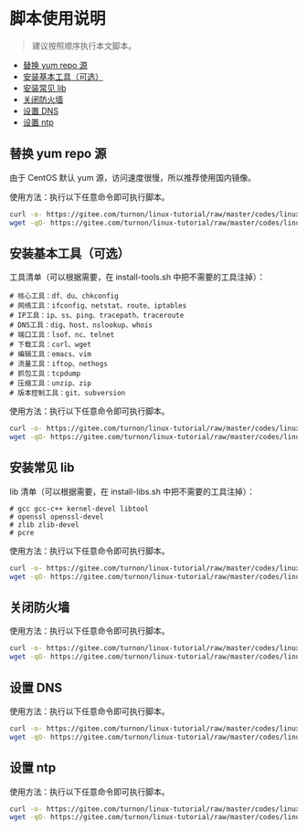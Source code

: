 # 脚本使用说明

> 建议按照顺序执行本文脚本。

* [替换 yum repo 源](sys.md#替换-yum-repo-源)
* [安装基本工具（可选）](sys.md#安装基本工具可选)
* [安装常见 lib](sys.md#安装常见-lib)
* [关闭防火墙](sys.md#关闭防火墙)
* [设置 DNS](sys.md#设置-dns)
* [设置 ntp](sys.md#设置-ntp)

## 替换 yum repo 源

由于 CentOS 默认 yum 源，访问速度很慢，所以推荐使用国内镜像。

使用方法：执行以下任意命令即可执行脚本。

```bash
curl -o- https://gitee.com/turnon/linux-tutorial/raw/master/codes/linux/sys/yum/change-yum-repo.sh | bash
wget -qO- https://gitee.com/turnon/linux-tutorial/raw/master/codes/linux/sys/yum/change-yum-repo.sh | bash
```

## 安装基本工具（可选）

工具清单（可以根据需要，在 install-tools.sh 中把不需要的工具注掉）：

```text
# 核心工具：df、du、chkconfig
# 网络工具：ifconfig、netstat、route、iptables
# IP工具：ip、ss、ping、tracepath、traceroute
# DNS工具：dig、host、nslookup、whois
# 端口工具：lsof、nc、telnet
# 下载工具：curl、wget
# 编辑工具：emacs、vim
# 流量工具：iftop、nethogs
# 抓包工具：tcpdump
# 压缩工具：unzip、zip
# 版本控制工具：git、subversion
```

使用方法：执行以下任意命令即可执行脚本。

```bash
curl -o- https://gitee.com/turnon/linux-tutorial/raw/master/codes/linux/sys/install-tools.sh | bash
wget -qO- https://gitee.com/turnon/linux-tutorial/raw/master/codes/linux/sys/install-tools.sh | bash
```

## 安装常见 lib

lib 清单（可以根据需要，在 install-libs.sh 中把不需要的工具注掉）：

```text
# gcc gcc-c++ kernel-devel libtool
# openssl openssl-devel
# zlib zlib-devel
# pcre
```

使用方法：执行以下任意命令即可执行脚本。

```bash
curl -o- https://gitee.com/turnon/linux-tutorial/raw/master/codes/linux/sys/install-libs.sh | bash
wget -qO- https://gitee.com/turnon/linux-tutorial/raw/master/codes/linux/sys/install-libs.sh | bash
```

## 关闭防火墙

使用方法：执行以下任意命令即可执行脚本。

```bash
curl -o- https://gitee.com/turnon/linux-tutorial/raw/master/codes/linux/sys/stop-firewall.sh | bash
wget -qO- https://gitee.com/turnon/linux-tutorial/raw/master/codes/linux/sys/stop-firewall.sh | bash
```

## 设置 DNS

使用方法：执行以下任意命令即可执行脚本。

```bash
curl -o- https://gitee.com/turnon/linux-tutorial/raw/master/codes/linux/sys/set-dns.sh | bash
wget -qO- https://gitee.com/turnon/linux-tutorial/raw/master/codes/linux/sys/set-dns.sh | bash
```

## 设置 ntp

使用方法：执行以下任意命令即可执行脚本。

```bash
curl -o- https://gitee.com/turnon/linux-tutorial/raw/master/codes/linux/sys/set-ntp.sh | bash
wget -qO- https://gitee.com/turnon/linux-tutorial/raw/master/codes/linux/sys/set-ntp.sh | bash
```

